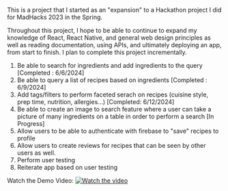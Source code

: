 This is a project that I started as an "expansion" to a Hackathon project I did for MadHacks 2023 in the Spring.

Throughout this project, I hope to be able to continue to expand my knowledge of React, React Native, and general web design principles
as well as reading documentation, using APIs, and ultimately deploying an app, from start to finish. I plan to complete this project incrementally.

1. Be able to search for ingredients and add ingredients to the query [Completed : 6/6/2024]
2. Be able to query a list of recipes based on ingredients [Completed : 6/9/2024]
3. Add tags/filters to perform faceted serach on recipes (cuisine style, prep time, nutrition, allergies...) [Completed: 6/12/2024]
4. Be able to create an image to search feature where a user can take a picture of many ingredients on a table in order to perform a search [In Progress]
5. Allow users to be able to authenticate with firebase to "save" recipes to profile
6. Allow users to create reviews for recipes that can be seen by other users as well.
7. Perform user testing
8. Reiterate app based on user testing

Watch the Demo Video:
[![Watch the video](https://img.youtube.com/vi/gHc6UphWd2Q/maxresdefault.jpg)](https://youtu.be/gHc6UphWd2Q)

